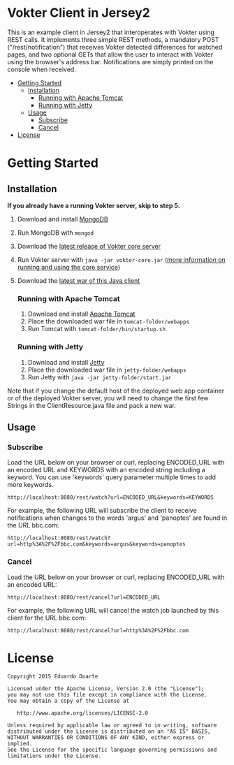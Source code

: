 # Vokter Client in Jersey2

This is an example client in Jersey2 that interoperates with Vokter using REST calls. It implements three simple REST methods, a mandatory POST ("/rest/notification") that receives Vokter detected differences for watched pages, and two optional GETs that allow the user to interact with Vokter using the browser's address bar. Notifications are simply printed on the console when received.

- [Getting Started](#getting-started)
    + [Installation](#installation)
        * [Running with Apache Tomcat](#running-with-apache-tomcat)
        * [Running with Jetty](#running-with-jetty)
    + [Usage](#usage)
        * [Subscribe](#subscribe)
        * [Cancel](#cancel)
- [License](#license)

# Getting Started

## Installation

<b>If you already have a running Vokter server, skip to step 5.</b>

1. Download and install [MongoDB](https://www.mongodb.org/downloads)

2. Run MongoDB with ``` mongod ```

3. Download the [latest release of Vokter core server](https://github.com/vokter/vokter-core/releases/download/1.4.1/vokter-core.zip)

4. Run Vokter server with ``` java -jar vokter-core.jar ``` ([more information on running and using the core service](https://github.com/vokter/vokter-core#installation))

5. Download the [latest war of this Java client](https://github.com/vokter/vokter-core/releases/download/1.4.1/vokter-example-app-java.zip)

    ### Running with Apache Tomcat

    1. Download and install [Apache Tomcat](https://tomcat.apache.org)
    2. Place the downloaded war file in ``` tomcat-folder/webapps ```
    3. Run Tomcat with ``` tomcat-folder/bin/startup.sh ```

    ### Running with Jetty

    1. Download and install [Jetty](http://www.eclipse.org/jetty/)
    2. Place the downloaded war file in ``` jetty-folder/webapps ```
    3. Run Jetty with ``` java -jar jetty-folder/start.jar ```

Note that if you change the default host of the deployed web app container or of the deployed Vokter server, you will need to change the first few Strings in the ClientResource.java file and pack a new war.

## Usage

### Subscribe

Load the URL below on your browser or curl, replacing ENCODED_URL with an encoded URL and KEYWORDS with an encoded string including a keyword. You can use 'keywords' query parameter multiple times to add more keywords.
```
http://localhost:8080/rest/watch?url=ENCODED_URL&keywords=KEYWORDS
```

For example, the following URL will subscribe the client to receive notifications when changes to the words 'argus' and 'panoptes' are found in the URL bbc.com:
```
http://localhost:8080/rest/watch?url=http%3A%2F%2Fbbc.com&keywords=argus&keywords=panoptes
```

### Cancel

Load the URL below on your browser or curl, replacing ENCODED_URL with an encoded URL:
```
http://localhost:8080/rest/cancel?url=ENCODED_URL
```

For example, the following URL will cancel the watch job launched by this client for the URL bbc.com:
```
http://localhost:8080/rest/cancel?url=http%3A%2F%2Fbbc.com
```


# License

    Copyright 2015 Eduardo Duarte

    Licensed under the Apache License, Version 2.0 (the "License");
    you may not use this file except in compliance with the License.
    You may obtain a copy of the License at

       http://www.apache.org/licenses/LICENSE-2.0

    Unless required by applicable law or agreed to in writing, software
    distributed under the License is distributed on an "AS IS" BASIS,
    WITHOUT WARRANTIES OR CONDITIONS OF ANY KIND, either express or implied.
    See the License for the specific language governing permissions and
    limitations under the License.

